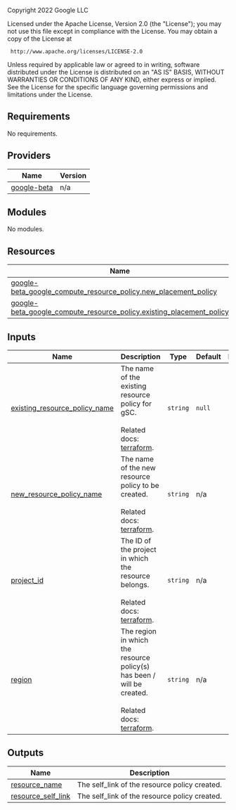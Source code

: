 <!-- BEGINNING OF PRE-COMMIT-TERRAFORM DOCS HOOK -->
Copyright 2022 Google LLC

Licensed under the Apache License, Version 2.0 (the "License");
you may not use this file except in compliance with the License.
You may obtain a copy of the License at

     http://www.apache.org/licenses/LICENSE-2.0

Unless required by applicable law or agreed to in writing, software
distributed under the License is distributed on an "AS IS" BASIS,
WITHOUT WARRANTIES OR CONDITIONS OF ANY KIND, either express or implied.
See the License for the specific language governing permissions and
limitations under the License.

## Requirements

No requirements.

## Providers

| Name | Version |
|------|---------|
| <a name="provider_google-beta"></a> [google-beta](#provider\_google-beta) | n/a |

## Modules

No modules.

## Resources

| Name | Type |
|------|------|
| [google-beta_google_compute_resource_policy.new_placement_policy](https://registry.terraform.io/providers/hashicorp/google-beta/latest/docs/resources/google_compute_resource_policy) | resource |
| [google-beta_google_compute_resource_policy.existing_placement_policy](https://registry.terraform.io/providers/hashicorp/google-beta/latest/docs/data-sources/google_compute_resource_policy) | data source |

## Inputs

| Name | Description | Type | Default | Required |
|------|-------------|------|---------|:--------:|
| <a name="input_existing_resource_policy_name"></a> [existing\_resource\_policy\_name](#input\_existing\_resource\_policy\_name) | The name of the existing resource policy for gSC. <br><br>Related docs: [terraform](https://registry.terraform.io/providers/hashicorp/google/latest/docs/resources/compute_resource_policy#name). | `string` | `null` | no |
| <a name="input_new_resource_policy_name"></a> [new\_resource\_policy\_name](#input\_new\_resource\_policy\_name) | The name of the new resource policy to be created. <br><br>Related docs: [terraform](https://registry.terraform.io/providers/hashicorp/google/latest/docs/resources/compute_resource_policy#name). | `string` | n/a | yes |
| <a name="input_project_id"></a> [project\_id](#input\_project\_id) | The ID of the project in which the resource belongs.<br><br>Related docs: [terraform](https://registry.terraform.io/providers/hashicorp/google/latest/docs/resources/compute_resource_policy#project). | `string` | n/a | yes |
| <a name="input_region"></a> [region](#input\_region) | The region in which the resource policy(s) has been / will be created.<br><br>Related docs: [terraform](https://registry.terraform.io/providers/hashicorp/google/latest/docs/resources/compute_resource_policy#region). | `string` | n/a | yes |

## Outputs

| Name | Description |
|------|-------------|
| <a name="output_resource_name"></a> [resource\_name](#output\_resource\_name) | The self\_link of the resource policy created. |
| <a name="output_resource_self_link"></a> [resource\_self\_link](#output\_resource\_self\_link) | The self\_link of the resource policy created. |
<!-- END OF PRE-COMMIT-TERRAFORM DOCS HOOK -->